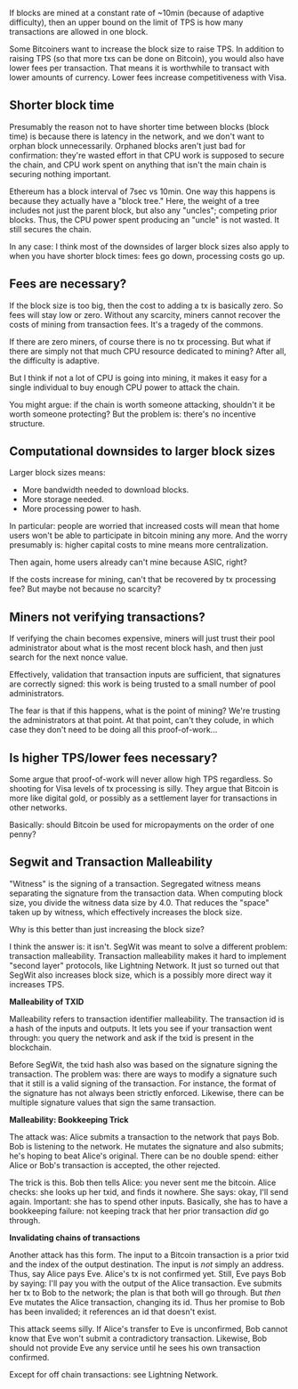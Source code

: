If blocks are mined at a constant rate of ~10min (because of adaptive
difficulty), then an upper bound on the limit of TPS is how many
transactions are allowed in one block.

Some Bitcoiners want to increase the block size to raise TPS. In
addition to raising TPS (so that more txs can be done on Bitcoin), you
would also have lower fees per transaction. That means it is
worthwhile to transact with lower amounts of currency. Lower fees
increase competitiveness with Visa.

## Shorter block time

Presumably the reason not to have shorter time between blocks (block
time) is because there is latency in the network, and we don't want to
orphan block unnecessarily. Orphaned blocks aren't just bad for
confirmation: they're wasted effort in that CPU work is supposed to
secure the chain, and CPU work spent on anything that isn't the main
chain is securing nothing important.

Ethereum has a block interval of 7sec vs 10min. One way this happens
is because they actually have a "block tree." Here, the weight of a
tree includes not just the parent block, but also any "uncles";
competing prior blocks. Thus, the CPU power spent producing an "uncle"
is not wasted. It still secures the chain.

In any case: I think most of the downsides of larger block sizes also
apply to when you have shorter block times: fees go down, processing
costs go up.

## Fees are necessary?

If the block size is too big, then the cost to adding a tx is
basically zero. So fees will stay low or zero. Without any scarcity,
miners cannot recover the costs of mining from transaction fees. It's
a tragedy of the commons.

If there are zero miners, of course there is no tx processing. But
what if there are simply not that much CPU resource dedicated to
mining? After all, the difficulty is adaptive.

But I think if not a lot of CPU is going into mining, it makes it easy
for a single individual to buy enough CPU power to attack the
chain.

You might argue: if the chain is worth someone attacking, shouldn't it
be worth someone protecting? But the problem is: there's no incentive
structure.

## Computational downsides to larger block sizes

Larger block sizes means:

* More bandwidth needed to download blocks.
* More storage needed.
* More processing power to hash.

In particular: people are worried that increased costs will mean that
home users won't be able to participate in bitcoin mining any
more. And the worry presumably is: higher capital costs to mine means
more centralization.

Then again, home users already can't mine because ASIC, right?

If the costs increase for mining, can't that be recovered by tx
processing fee? But maybe not because no scarcity?

## Miners not verifying transactions?

If verifying the chain becomes expensive, miners will just trust their
pool administrator about what is the most recent block hash, and then
just search for the next nonce value.

Effectively, validation that transaction inputs are sufficient, that
signatures are correctly signed: this work is being trusted to a small
number of pool administrators.

The fear is that if this happens, what is the point of mining? We're
trusting the administrators at that point. At that point, can't they
colude, in which case they don't need to be doing all this
proof-of-work...

## Is higher TPS/lower fees necessary?

Some argue that proof-of-work will never allow high TPS regardless. So
shooting for Visa levels of tx processing is silly. They argue that
Bitcoin is more like digital gold, or possibly as a settlement layer
for transactions in other networks.

Basically: should Bitcoin be used for micropayments on the order of
one penny?

## Segwit and Transaction Malleability

"Witness" is the signing of a transaction. Segregated witness means
separating the signature from the transaction data. When computing
block size, you divide the witness data size by 4.0. That reduces the
"space" taken up by witness, which effectively increases the block
size.

Why is this better than just increasing the block size?

I think the answer is: it isn't. SegWit was meant to solve a different
problem: transaction malleability. Transaction malleability makes it
hard to implement "second layer" protocols, like Lightning Network. It
just so turned out that SegWit also increases block size, which is a
possibly more direct way it increases TPS.

**Malleability of TXID**

Malleability refers to transaction identifier malleability. The
transaction id is a hash of the inputs and outputs. It lets you see if
your transaction went through: you query the network and ask if the
txid is present in the blockchain.

Before SegWit, the txid hash also was based on the signature signing
the transaction. The problem was: there are ways to modify a signature
such that it still is a valid signing of the transaction. For
instance, the format of the signature has not always been strictly
enforced. Likewise, there can be multiple signature values that sign
the same transaction.

**Malleability: Bookkeeping Trick**

The attack was: Alice submits a transaction to the network that pays
Bob. Bob is listening to the network. He mutates the signature and
also submits; he's hoping to beat Alice's original. There can be no
double spend: either Alice or Bob's transaction is accepted, the other
rejected.

The trick is this. Bob then tells Alice: you never sent me the
bitcoin. Alice checks: she looks up her txid, and finds it
nowhere. She says: okay, I'll send again. Important: she has to spend
other inputs. Basically, she has to have a bookkeeping failure: not
keeping track that her prior transaction *did* go through.

**Invalidating chains of transactions**

Another attack has this form. The input to a Bitcoin transaction is a
prior txid and the index of the output destination. The input is *not*
simply an address. Thus, say Alice pays Eve. Alice's tx is not
confirmed yet. Still, Eve pays Bob by saying: I'll pay you with the
output of the Alice transaction. Eve submits her tx to Bob to the
network; the plan is that both will go through. But *then* Eve mutates
the Alice transaction, changing its id. Thus her promise to Bob has
been invalided; it references an id that doesn't exist.

This attack seems silly. If Alice's transfer to Eve is unconfirmed,
Bob cannot know that Eve won't submit a contradictory
transaction. Likewise, Bob should not provide Eve any service until he
sees his own transaction confirmed.

Except for off chain transactions: see Lightning Network.
